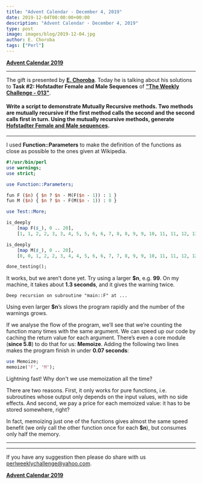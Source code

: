 ```yaml
---
title: "Advent Calendar - December 4, 2019"
date: 2019-12-04T00:00:00+00:00
description: "Advent Calendar - December 4, 2019"
type: post
image: images/blog/2019-12-04.jpg
author: E. Choroba
tags: ["Perl"]
---
```


[**Advent Calendar 2019**](/blog/advent-calendar-2019)
***

The gift is presented by [**E. Choroba**](https://perlweeklychallenge.org/blog/meet-the-champion-018). Today he is talking about his solutions to **Task #2: Hofstadter Female and Male Sequences** of [**"The Weekly Challenge - 013"**](/blog/perl-weekly-challenge-013).

#### Write a script to demonstrate Mutually Recursive methods. Two methods are mutually recursive if the first method calls the second and the second calls first in turn. Using the mutually recursive methods, generate [Hofstadter Female and Male sequences](https://en.wikipedia.org/wiki/Hofstadter_sequence#Hofstadter_Female_and_Male_sequences).

***

I used **Function::Parameters** to make the definition of the functions as close as possible to the ones given at Wikipedia.

```perl
#!/usr/bin/perl
use warnings;
use strict;

use Function::Parameters;

fun F ($n) { $n ? $n - M(F($n - 1)) : 1 }
fun M ($n) { $n ? $n - F(M($n - 1)) : 0 }

use Test::More;

is_deeply
    [map F($_), 0 .. 20],
    [1, 1, 2, 2, 3, 3, 4, 5, 5, 6, 6, 7, 8, 8, 9, 9, 10, 11, 11, 12, 13];

is_deeply
    [map M($_), 0 .. 20],
    [0, 0, 1, 2, 2, 3, 4, 4, 5, 6, 6, 7, 7, 8, 9, 9, 10, 11, 11, 12, 12];

done_testing();
```

It works, but we aren’t done yet. Try using a larger **$n**, e.g. **99**. On my machine, it takes about **1.3 seconds**, and it gives the warning twice.

    Deep recursion on subroutine "main::F" at ...

Using even larger **$n**’s slows the program rapidly and the number of the warnings grows.

If we analyse the flow of the program, we’ll see that we’re counting the function many times with the same argument. We can speed up our code by caching the return value for each argument. There’s even a core module (**since 5.8**) to do that for us: **Memoize**. Adding the following two lines makes the program finish in under **0.07 seconds**:

```perl
use Memoize;
memoize('F', 'M');
```

Lightning fast! Why don't we use memoization all the time?

There are two reasons. First, it only works for pure functions, i.e. subroutines whose output only depends on the input values, with no side effects. And second, we pay a price for each memoized value: it has to be stored somewhere, right?

In fact, memoizing just one of the functions gives almost the same speed benefit (we only call the other function once for each **$n**), but consumes only half the memory.

***
***
If you have any suggestion then please do share with us <perlweeklychallenge@yahoo.com>.

[**Advent Calendar 2019**](/blog/advent-calendar-2019)
